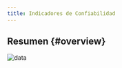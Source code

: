 ```yaml
---
title: Indicadores de Confiabilidad
---
```


## Resumen {#overview}


<div className="margin-left--lg">

![data](/img/productos_es/product_report_02.png)

</div>
<br/>
